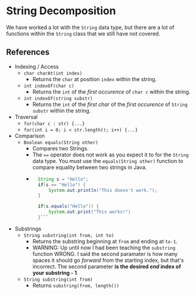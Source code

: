 # String Decomposition
We have worked a lot with the `String` data type, but there are a lot of functions within the `String` class that we still have not covered.

## References
* Indexing / Access
    * `char charAt(int index)`
        * Returns the `char` at position `index` within the string.
    * `int indexOf(char c)`
        * Returns the `int` of the _first occurence_ of `char c` within the string.
    * `int indexOf(string substr)` 
        * Returns the `int` of the _first char_ of the _first occurence_ of `String substr` within the string.
* Traversal
    * `for(char c : str) {...}`
    * `for(int i = 0; i < str.length(); i++) {...}`
* Comparison
    * `Boolean equals(String other)`
        * Compares two Strings.
        * The `==` operator does not work as you expect it to for the `String` data type. You must use the `equals(String other)` function to compare equality between two strings in Java.
        * ```Java
            String s = "Hello";
            if(s == "Hello") {
                System.out.println("This doesn't work.");
            }

            if(s.equals("Hello")) {
                System.out.print("This works!")
            }```

* Substrings
    * `String substring(int from, int to)`
        * Returns the substring beginning at `from` and ending at `to-1`.
        * WARNING: Up until now I had been teaching the `substring` function WRONG. I said the second paramater is how many spaces it should go _forward_ from the starting index, but that's incorrect. The second parameter **is the desired _end_ index of your substring - 1**.
    * `String substring(int from)`
        * Returns `substring(from, length())`